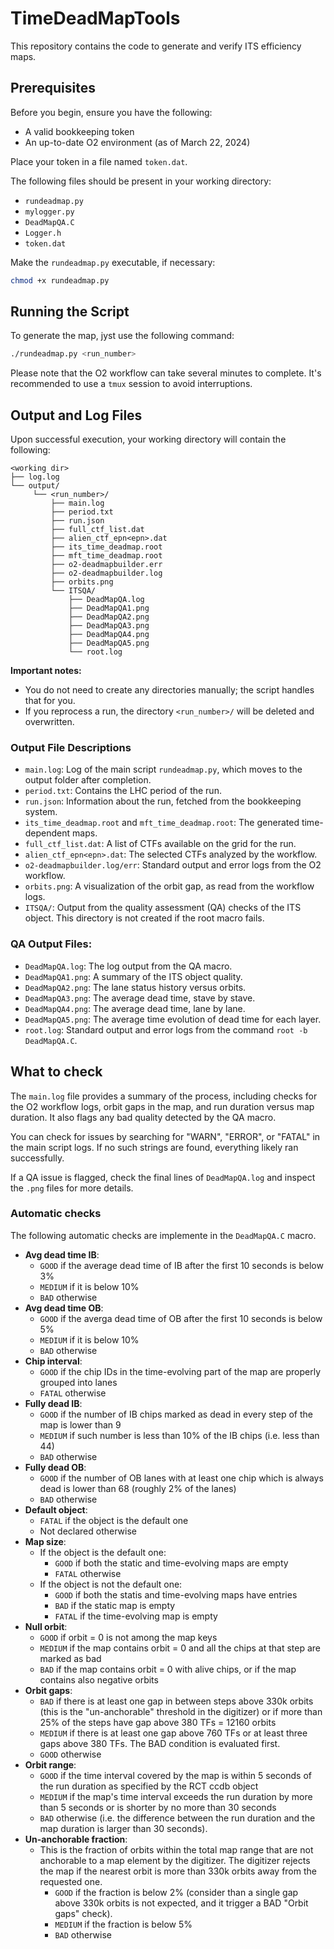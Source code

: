 
# TimeDeadMapTools

This repository contains the code to generate and verify ITS efficiency maps.

## Prerequisites

Before you begin, ensure you have the following:
- A valid bookkeeping token
- An up-to-date O2 environment (as of March 22, 2024)

Place your token in a file named `token.dat`.

The following files should be present in your working directory:
- `rundeadmap.py`
- `mylogger.py`
- `DeadMapQA.C`
- `Logger.h`
- `token.dat`

Make the `rundeadmap.py` executable, if necessary:
```bash
chmod +x rundeadmap.py
```

## Running the Script

To generate the map, jyst use the following command:
```bash
./rundeadmap.py <run_number>
```
Please note that the O2 workflow can take several minutes to complete. It's recommended to use a `tmux` session to avoid interruptions.

## Output and Log Files

Upon successful execution, your working directory will contain the following:

```
<working dir>
├── log.log
└── output/
     └── <run_number>/
         ├── main.log
         ├── period.txt
         ├── run.json
         ├── full_ctf_list.dat
         ├── alien_ctf_epn<epn>.dat
         ├── its_time_deadmap.root
         ├── mft_time_deadmap.root
         ├── o2-deadmapbuilder.err
         ├── o2-deadmapbuilder.log
         ├── orbits.png
         └── ITSQA/
             ├── DeadMapQA.log
             ├── DeadMapQA1.png
             ├── DeadMapQA2.png
             ├── DeadMapQA3.png
             ├── DeadMapQA4.png
             ├── DeadMapQA5.png
             └── root.log
```

**Important notes:**
- You do not need to create any directories manually; the script handles that for you.
- If you reprocess a run, the directory `<run_number>/` will be deleted and overwritten.

### Output File Descriptions
- `main.log`: Log of the main script `rundeadmap.py`, which moves to the output folder after completion.
- `period.txt`: Contains the LHC period of the run.
- `run.json`: Information about the run, fetched from the bookkeeping system.
- `its_time_deadmap.root` and `mft_time_deadmap.root`: The generated time-dependent maps.
- `full_ctf_list.dat`: A list of CTFs available on the grid for the run.
- `alien_ctf_epn<epn>.dat`: The selected CTFs analyzed by the workflow.
- `o2-deadmapbuilder.log/err`: Standard output and error logs from the O2 workflow.
- `orbits.png`: A visualization of the orbit gap, as read from the workflow logs.
- `ITSQA/`: Output from the quality assessment (QA) checks of the ITS object. This directory is not created if the root macro fails.

### QA Output Files:
- `DeadMapQA.log`: The log output from the QA macro.
- `DeadMapQA1.png`: A summary of the ITS object quality.
- `DeadMapQA2.png`: The lane status history versus orbits.
- `DeadMapQA3.png`: The average dead time, stave by stave.
- `DeadMapQA4.png`: The average dead time, lane by lane.
- `DeadMapQA5.png`: The average time evolution of dead time for each layer.
- `root.log`: Standard output and error logs from the command `root -b DeadMapQA.C`.

## What to check

The `main.log` file provides a summary of the process, including checks for the O2 workflow logs, orbit gaps in the map, and run duration versus map duration. It also flags any bad quality detected by the QA macro. 

You can check for issues by searching for "WARN", "ERROR", or "FATAL" in the main script logs. If no such strings are found, everything likely ran successfully.

If a QA issue is flagged, check the final lines of `DeadMapQA.log` and inspect the `.png` files for more details.

### Automatic checks

The following automatic checks are implemente in the `DeadMapQA.C` macro.

- **Avg dead time IB**:
  - `GOOD` if the average dead time of IB after the first 10 seconds is below 3%
  - `MEDIUM` if it is below 10%
  - `BAD` otherwise
- **Avg dead time OB**:
  - `GOOD` if the averga dead time of OB after the first 10 seconds is below 5%
  - `MEDIUM` if it is below 10%
  - `BAD` otherwise
- **Chip interval**:
  - `GOOD` if the chip IDs in the time-evolving part of the map are properly grouped into lanes
  - `FATAL` otherwise
- **Fully dead IB**:
  - `GOOD` if the number of IB chips marked as dead in every step of the map is lower than 9
  - `MEDIUM` if such number is less than 10% of the IB chips (i.e. less than 44)
  - `BAD` otherwise
- **Fully dead OB**:
  - `GOOD` if the number of OB lanes with at least one chip which is always dead is lower than 68 (roughly 2% of the lanes)
  - `BAD` otherwise
- **Default object**:
  - `FATAL` if the object is the default one
  - Not declared otherwise
- **Map size**:
  - If the object is the default one:
    - `GOOD` if both the static and time-evolving maps are empty
    - `FATAL` otherwise
  - If the object is not the default one:
    - `GOOD` if both the statis and time-evolving maps have entries
    - `BAD` if the static map is empty
    - `FATAL` if the time-evolving map is empty
- **Null orbit**:
  - `GOOD` if orbit = 0 is not among the map keys
  - `MEDIUM` if the map contains orbit = 0 and all the chips at that step are marked as bad
  - `BAD` if the map contains orbit = 0 with alive chips, or if the map contains also negative orbits
- **Orbit gaps**:
  - `BAD` if there is at least one gap in between steps above 330k orbits (this is the "un-anchorable" threshold in the digitizer) or if more than 25% of the steps have gap above 380 TFs = 12160 orbits
  - `MEDIUM` if there is at least one gap above 760 TFs or at least three gaps above 380 TFs. The BAD condition is evaluated first.
  - `GOOD` otherwise
- **Orbit range**:
  - `GOOD` if the time interval covered by the map is within 5 seconds of the run duration as specified by the RCT ccdb object
  - `MEDIUM` if the map's time interval exceeds the run duration by more than 5 seconds or is shorter by no more than 30 seconds
  - `BAD` otherwise (i.e. the difference between the run duration and the map duration is larger than 30 seconds).
- **Un-anchorable fraction**:
  - This is the fraction of orbits within the total map range that are not anchorable to a map element by the digitizer. The digitizer rejects the map if the nearest orbit is more than 330k orbits away from the requested one.
     - `GOOD` if the fraction is below 2% (consider than a single gap above 330k orbits is not expected, and it trigger a BAD "Orbit gaps" check).
     - `MEDIUM` if the fraction is below 5%
     - `BAD` otherwise
